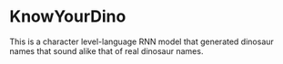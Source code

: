 # KnowYourDino
This is a character level-language RNN model that generated dinosaur names that sound alike that of real dinosaur names. 
